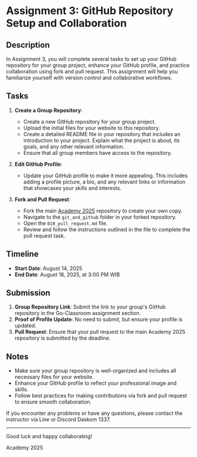 # Assignment 3: GitHub Repository Setup and Collaboration

## Description

In Assignment 3, you will complete several tasks to set up your GitHub repository for your group project, enhance your GitHub profile, and practice collaboration using fork and pull request. This assignment will help you familiarize yourself with version control and collaborative workflows.

## Tasks

1. **Create a Group Repository**:
   - Create a new GitHub repository for your group project.
   - Upload the initial files for your website to this repository.
   - Create a detailed README file in your repository that includes an introduction to your project. Explain what the project is about, its goals, and any other relevant information.
   - Ensure that all group members have access to the repository.

2. **Edit GitHub Profile**:
   - Update your GitHub profile to make it more appealing. This includes adding a profile picture, a bio, and any relevant links or information that showcases your skills and interests.

3. **Fork and Pull Request**:
   - Fork the main [Academy 2025](https://github.com/Daskom-Lab/2025-Academy.git) repository to create your own copy.
   - Navigate to the `git_and_github` folder in your forked repository.
   - Open the `010_pull_request.md` file.
   - Review and follow the instructions outlined in the file to complete the pull request task.


## Timeline

- **Start Date**: August 14, 2025
- **End Date**: August 18, 2025, at 3:00 PM WIB

## Submission

1. **Group Repository Link**: Submit the link to your group's GitHub repository in the Go-Classroom assignment section.
2. **Proof of Profile Update**: No need to submit, but ensure your profile is updated.
3. **Pull Request**: Ensure that your pull request to the main Academy 2025 repository is submitted by the deadline.

## Notes

- Make sure your group repository is well-organized and includes all necessary files for your website.
- Enhance your GitHub profile to reflect your professional image and skills.
- Follow best practices for making contributions via fork and pull request to ensure smooth collaboration.

If you encounter any problems or have any questions, please contact the instructor via Line or Discord Daskom 1337.

---

Good luck and happy collaborating!

Academy 2025
